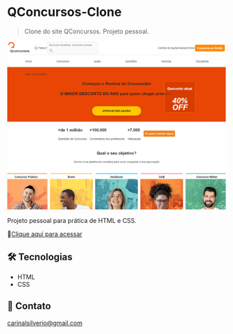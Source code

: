 # QConcursos-Clone
>Clone do site QConcursos.
Projeto pessoal.

![preview](/github/preview.png)

Projeto pessoal para prática de HTML e CSS.

🔗[Clique aqui para acessar](https://carinalsilverio.github.io/qconcursos-clone/)


## 🛠️ Tecnologias
- HTML
- CSS


## 📧 Contato
carinalsilverio@gmail.com
